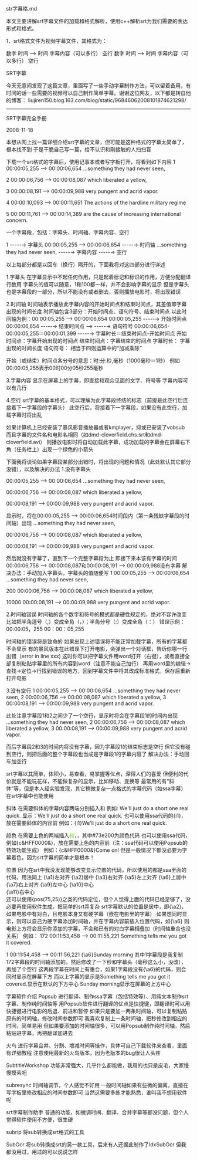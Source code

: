 


str字幕格.md

本文主要讲解srt字幕文件的加载和格式解析，使用c++解析srt为我们需要的表达形式和格式。

1、srt格式文件为视频字幕文件，其格式为：

数字
时间 --> 时间
字幕内容（可以多行）
空行
数字
时间 --> 时间
字幕内容（可以多行）
空行

SRT字幕

今天无意间发现了这篇文章，里面写了一些手动字幕制作方法，可以留着备用，有时间的话一些需要的视频可以自己制作简单字幕。谢谢这位网友，以下都是转自他的博客：
liujiren150.blog.163.com/blog/static/96846062008101874621298/

---------------------------------------------------------------------------------------------------

SRT字幕完全手册

2008-11-18

本想从网上找一篇详细介绍srt字幕的文章，但可能是这种格式的字幕太简单了，根本找不到
于是干脆自己写一篇，给不认识和刚接触的人扫扫盲


下载一个srt格式的字幕后，使用记事本或者写字板打开，将看到如下内容
1
00:00:05,255 --> 00:00:06,654
...something they had never seen,

2
00:00:06,756 --> 00:00:08,087
which liberated a yellow,

3
00:00:08,191 --> 00:00:09,988
very pungent and acrid vapor.

4
00:00:10,093 --> 00:00:11,651
The actions of the hardline military regime

5
00:00:11,761 --> 00:00:14,389
are the cause of increasing
international concern.

一个字幕段，包括：字幕头、时间轴、字幕内容、空行

1                                                             -----→ 字幕头
00:00:05,255 --> 00:00:06,654              -----→ 时间轴
...something they had never seen,        -----→ 字幕内容
                                                              -----→ 空行

以上每部分都是以回车（换行）隔开的，下面我将对这四部分进行详述

1.字幕头
在字幕显示中不起任何作用，只是起着标记和标识的作用，方便分配翻译行数用
字幕头的值可以随意，1和100都一样，并不会影响字幕的显示
但是字幕头也是字幕段的一部分，所以不能没有或者删去，否则播放电影时，将出现错误

2.时间轴
时间轴表示播放此字幕内容的开始时间点和结束时间点，其差值即字幕出现的时间长度
时间轴包含3部分：开始时间点、语句符号、结束时间点
以此时间轴为例：00:00:05,255 --> 00:00:06,654
00:00:05,255                                                  -----→ 开始时间点
00:00:06,654                                                  -----→ 结束时间点
 -->                                                                 -----→ 语句符号
00:00:06,654-00:00:05,255＝00:00:01,399   -----→ 字幕时长＝结束时间点-开始时间点
开始时间点：字幕开始出现的时间点
结束时间点：字幕结束的时间点
字幕时长：  字幕出现的时间长度
语句符号：  相当于四则运算中的“加减乘除”

开始（或结束）时间点各分号的意思：时:分:秒,毫秒（1000毫秒＝1秒）
例如00:00:05,255表示00时00分05秒255毫秒

3.字幕内容
显示在屏幕上的字幕，即直接和观众见面的文字、符号等
字幕内容可以有几行

4.空行
srt字幕的基本格式，可以理解为此字幕段终结的标志（前提是此空行后连接着下一字幕段的字幕头）
此空行后，将接着下一字幕段，如果没有此空行，加载字幕时将出乱

 

 

如果计算机上已经安装了暴风影音播放器或者kmplayer，抑或已安装了vobsub
而且字幕的文件名和电影名相同（如dmd-cloverfield.chs.srt和dmd-cloverfield.avi）
则播放电影时将自动加载此字幕，成功加载的字幕会在屏幕右下角（任务栏上）出现一个绿色的小箭头

下面我将谈论如果字幕段某部分出错时，将出现的问题和情况（此处默认其它部分没错），以及解决的办法
1.没有字幕头

00:00:05,255 --> 00:00:06,654
...something they had never seen,

00:00:06,756 --> 00:00:08,087
which liberated a yellow,

00:00:08,191 --> 00:00:09,988
very pungent and acrid vapor.

显示时，将在00:00:05,255 --> 00:00:06,654时间段内（第一条残缺字幕段的时间轴）出现
...something they had never seen,

00:00:06,756 --> 00:00:08,087
which liberated a yellow,

00:00:08,191 --> 00:00:09,988
very pungent and acrid vapor.

然后就没有字幕了，直到下一个完整字幕段为止
即接下来本该有字幕的时间00:00:06,756 --> 00:00:08,087和00:00:08,191 --> 00:00:09,988没有字幕
解决办法：手动加入字幕头，字幕头的值随便写
1
00:00:05,255 --> 00:00:06,654
...something they had never seen,

200
00:00:06,756 --> 00:00:08,087
which liberated a yellow,

10000
00:00:08,191 --> 00:00:09,988
very pungent and acrid vapor.

2.时间轴错误
时间轴的各个数字和符号的模式都是硬性规定的，绝对不容许改变
比如把半角逗号（,）变成全角（，）；半角分号（:）变成全角（：）
错误示例：00:00:05，255       00：00：05,255

时间轴的错误将是致命的
如果出现上述错误将不能正常加载字幕，所有的字幕都不会显示
有的暴风版本在此错误下打开电影，会弹出一个对话框，告诉你哪一行出错（error in line xxx)
这时你可以把字幕文件用word打开（右键），或者直接全部复制粘贴字幕里的所有内容到word（注意不能自己加行）
再用word里的编辑->查找->定位->行找到错误的地方，回到字幕文件中将其改成标准格式，保存后重新打开电影

3.没有空行
1
00:00:05,255 --> 00:00:06,654
...something they had never seen,
2
00:00:06,756 --> 00:00:08,087
which liberated a yellow,
3
00:00:08,191 --> 00:00:09,988
very pungent and acrid vapor.

此处注意字幕段1和2之间少了一个空行，显示时将会在字幕段1的时间内出现
...something they had never seen,
2
00:00:06,756 --> 00:00:08,087
which liberated a yellow,
3
00:00:08,191 --> 00:00:09,988
very pungent and acrid vapor.

而后字幕段2和3的时间内将没有字幕，因为字幕段1的结束标志是空行
但它没有碰到空行，则把后面的整个字幕段也当成是字幕段1的字幕内容了
解决办法：手动回车加空行

 

 

srt字幕以其简单，体积小，易查看，易掌握等优点，深得人们的喜爱
但便利的代价就是不能玩花样，不能做复杂的显示，比如移动、变换等
最常用的有“斜体”等，但是本人经实验发现，其它稍微复杂一点格式的字幕代码（如ssa字幕）在srt字幕中也能使用

斜体  在需要斜体的字幕内容两端分别插入和
例如: We'll just do a short one real quick.
显示：We'll just do a short one real quick.
也可以使用ssa代码的{i1}，放在需要斜体的内容前
例如：{i1}We'll just do a short one real quick.

颜色  在需要上色的两端插入<font color=#73e200>和</font>，，其中#73e200为颜色代码
也可以使用ssa代码，例如{c&HFF0000&}，放在需要上色的内容前（注：ssa代码可以使用Popsub的特效功能生成）
例如：{c&HFF0000&}Come on!
但是一般情况下都没必要为字幕着色，因为srt字幕的简单才是根本！

位置  因为在srt中我没发现能够改变显示位置的代码，所以使用的都是ssa里面的代码，用法同上
{\a1}左对齐
{\a2}居中
{\a3}右对齐
{\a5}左上对齐
{\a6}上居中
{\a7}右上对齐
{\a9}左中心
{\a10}中心           
{\a11}右中心  
还可以使用{pos(75,25)}之类的代码定位，但个人觉得上面的代码已经足够了，没必要再使用软件生成，把简单的srt弄复杂
srt字幕默认的位置是居中，即{\a2}，如果电影中有对白，且电影本身又有硬字幕（嵌在电影里的字幕）
如果想同时显示，则可以自己为硬字幕添加时间轴，并在字幕内容前插入位置代码，如{\a6}
则电影上方将会显示你添加的字幕，不会和已有的对白字幕相叠加（时间轴重合也没关系）
例如：
172
00:11:53,458 --> 00:11:55,221
Something tells me you got it covered.

1
00:11:54,458 --> 00:11:56,221
{\a6}Sunday morning
其中1字幕段是我复制172字幕段的时间轴添加的，然后修改了一下秒和字幕头（毫秒这么小，没改），再加了个空行
这两段字幕在时间上有重合，如果1字幕段没有{\a6}的代码，则会同时显示在屏幕下方
而以上字幕的显示是Something tells me you got it covered.显示在默认的下方中心
Sunday morning显示在屏幕的上方中心

 

字幕软件介绍
Popsub
进行翻译、制作ssa字幕（包括特效等）、用纯文本制作srt字幕、制作纯时间轴等
用Popsub软件进行翻译的优点是快捷键，即翻译时可以用快捷键进行电影的后退、前进和暂停
如果只是要加一两条时间轴，可以复制粘贴原有的时间轴，修改时间参数即可
我喜欢复制上一条时间轴，把秒修改到相应的时间，简单易用
但如果要添加的时间轴很多，可以用Popsub制作纯时间轴，然后粘贴进字幕，再把翻译加进去

火鸟
进行字幕合并、分割、增减时间等操作，具体可自己下载软件来查看，里面有详细教程
注意使用最新的火鸟版本，因为老版本的bug很让人头疼

SubtitleWorkshop
功能非常强大，几乎什么都能做，我用的也只是皮毛，大家慢慢摸索吧

subresync
时间轴调节，个人感觉不好用
一般时间轴如果有些微的偏离，直接在写字板里修改相应的时间参数即可
当然这需要多练才能熟悉，谁叫我不想用软件呢

srt字幕制作助手
普通的功能，如微调时间、翻译、合并字幕等都没问题，但个人觉得软件使用不方便，很生硬

subrip
将sub转换成srt格式的工具

SubOcr
将sub转换成srt的另一款工具，后来有人还据此制作了IdxSubOcr
但我都没用过，用过的可以说说怎样

